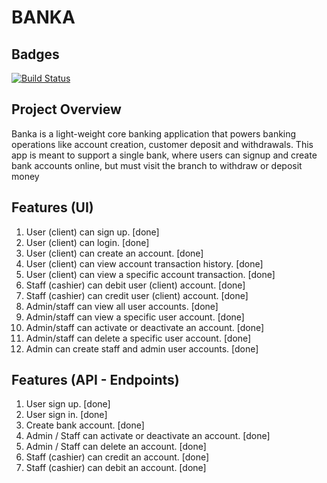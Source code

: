 # BANKA

## Badges
[![Build Status](https://travis-ci.com/adafia/banka.svg?branch=develop)](https://travis-ci.com/adafia/banka)

## Project Overview
Banka is a light-weight core banking application that powers banking operations like account creation, customer deposit and withdrawals. This app is meant to support a single bank, where users can signup and create bank accounts online, but must visit the branch to withdraw or deposit money

## Features (UI)
1. User (client) can sign up. [done]
2. User (client) can login. [done]
3. User (client) can create an account. [done]
4. User (client) can view account transaction history. [done]
5. User (client) can view a specific account transaction. [done]
6. Staff (cashier) can debit user (client) account. [done]
7. Staff (cashier) can credit user (client) account. [done]
8. Admin/staff can view all user accounts. [done]
9. Admin/staff can view a specific user account. [done]
10. Admin/staff can activate or deactivate an account. [done]
11. Admin/staff can delete a specific user account. [done]
12. Admin can create staff and admin user accounts. [done]

## Features (API - Endpoints)
1. User sign up. [done]
2. User sign in. [done]
3. Create bank account. [done]
4. Admin / Staff can activate or deactivate an account. [done]
5. Admin / Staff can delete an account. [done]
6. Staff (cashier) can credit an account. [done]
7. Staff (cashier) can debit an account. [done]
